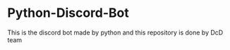 # Python-Discord-Bot
This is the discord bot made by python and this repository is done by DcD team 
